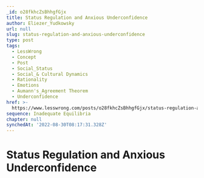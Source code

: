 ```yaml
---
_id: o28fkhcZsBhhgfGjx
title: Status Regulation and Anxious Underconfidence
author: Eliezer_Yudkowsky
url: null
slug: status-regulation-and-anxious-underconfidence
type: post
tags:
  - LessWrong
  - Concept
  - Post
  - Social_Status
  - Social_& Cultural Dynamics
  - Rationality
  - Emotions
  - Aumann's_Agreement Theorem
  - Underconfidence
href: >-
  https://www.lesswrong.com/posts/o28fkhcZsBhhgfGjx/status-regulation-and-anxious-underconfidence
sequence: Inadequate Equilibria
chapter: null
synchedAt: '2022-08-30T08:17:31.328Z'
---
```


# Status Regulation and Anxious Underconfidence
